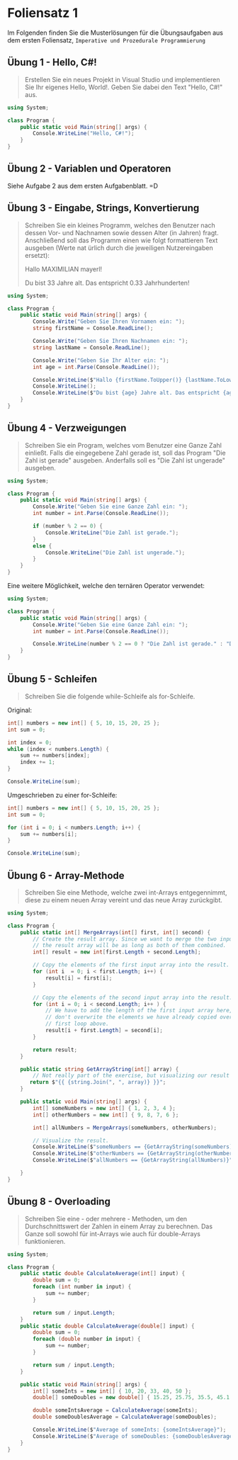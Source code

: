 # Foliensatz 1
Im Folgenden finden Sie die Musterlösungen für die Übungsaufgaben aus dem ersten Foliensatz, `Imperative und Prozedurale Programmierung`

## Übung 1 - Hello, C#!

> Erstellen Sie ein neues Projekt in Visual Studio und implementieren Sie Ihr eigenes Hello, World!. Geben Sie dabei den Text "Hello, C#!" aus.

```csharp
using System;

class Program {
    public static void Main(string[] args) {
        Console.WriteLine("Hello, C#!");
    }
}
```

## Übung 2 - Variablen und Operatoren

Siehe Aufgabe 2 aus dem ersten Aufgabenblatt. =D

## Übung 3 - Eingabe, Strings, Konvertierung

> Schreiben Sie ein kleines Programm, welches den Benutzer nach dessen Vor- und Nachnamen sowie dessen Alter (in Jahren) fragt. Anschließend soll das Programm einen wie folgt formattieren Text ausgeben (Werte nat ̈urlich durch die jeweiligen Nutzereingaben ersetzt):
>
> Hallo MAXIMILIAN mayerl!
>
> Du bist 33 Jahre alt. Das entspricht 0.33 Jahrhunderten!

```csharp
using System;

class Program {
    public static void Main(string[] args) {
        Console.Write("Geben Sie Ihren Vornamen ein: ");
        string firstName = Console.ReadLine();

        Console.Write("Geben Sie Ihren Nachnamen ein: ");
        string lastName = Console.ReadLine();

        Console.Write("Geben Sie Ihr Alter ein: ");
        int age = int.Parse(Console.ReadLine());

        Console.WriteLine($"Hallo {firstName.ToUpper()} {lastName.ToLower()}!");
        Console.WriteLine();
        Console.WriteLine($"Du bist {age} Jahre alt. Das entspricht {age / 100.0} Jahrhunderten!");
    }
}
```

## Übung 4 - Verzweigungen

> Schreiben Sie ein Program, welches vom Benutzer eine Ganze Zahl einließt. Falls die eingegebene Zahl gerade ist, soll das Program "Die Zahl ist gerade" ausgeben. Anderfalls soll es "Die Zahl ist ungerade" ausgeben.

```csharp
using System;

class Program {
    public static void Main(string[] args) {
        Console.Write("Geben Sie eine Ganze Zahl ein: ");
        int number = int.Parse(Console.ReadLine());

        if (number % 2 == 0) {
            Console.WriteLine("Die Zahl ist gerade.");
        }
        else {
            Console.WriteLine("Die Zahl ist ungerade.");
        }
    }
}
```

Eine weitere Möglichkeit, welche den ternären Operator verwendet:

```csharp
using System;

class Program {
    public static void Main(string[] args) {
        Console.Write("Geben Sie eine Ganze Zahl ein: ");
        int number = int.Parse(Console.ReadLine());

        Console.WriteLine(number % 2 == 0 ? "Die Zahl ist gerade." : "Die Zahl ist ungerade.");
    }
}
```

## Übung 5 - Schleifen

> Schreiben Sie die folgende while-Schleife als for-Schleife.

Original:

```csharp
int[] numbers = new int[] { 5, 10, 15, 20, 25 };
int sum = 0;

int index = 0;
while (index < numbers.Length) {
    sum += numbers[index];
    index += 1;
}

Console.WriteLine(sum);
```

Umgeschrieben zu einer for-Schleife:


```csharp
int[] numbers = new int[] { 5, 10, 15, 20, 25 };
int sum = 0;

for (int i = 0; i < numbers.Length; i++) {
    sum += numbers[i];
}

Console.WriteLine(sum);
```

## Übung 6 - Array-Methode

> Schreiben Sie eine Methode, welche zwei int-Arrays entgegennimmt, diese zu einem neuen Array vereint und das neue Array zurückgibt.

```csharp
using System;

class Program {
    public static int[] MergeArrays(int[] first, int[] second) {
        // Create the result array. Since we want to merge the two input arrays,
        // the result array will be as long as both of them combined.
        int[] result = new int[first.Length + second.Length];

        // Copy the elements of the first input array into the result.
        for (int i  = 0; i < first.Length; i++) {
            result[i] = first[i];
        }

        // Copy the elements of the second input array into the result.
        for (int i = 0; i < second.Length; i++ ) {
            // We have to add the length of the first input array here, so we
            // don't overwrite the elements we have already copied over with the
            // first loop above.
            result[i + first.Length] = second[i];
        }

        return result;
    }

    public static string GetArrayString(int[] array) {
        // Not really part of the exercise, but visualizing our result is nice. =D
       return $"{{ {string.Join(", ", array)} }}";
    }

    public static void Main(string[] args) {
        int[] someNumbers = new int[] { 1, 2, 3, 4 };
        int[] otherNumbers = new int[] { 9, 8, 7, 6 };

        int[] allNumbers = MergeArrays(someNumbers, otherNumbers);

        // Visualize the result.
        Console.WriteLine($"someNumbers == {GetArrayString(someNumbers)}");
        Console.WriteLine($"otherNumbers == {GetArrayString(otherNumbers)}");
        Console.WriteLine($"allNumbers == {GetArrayString(allNumbers)}");

    }
}
```

## Übung 8 - Overloading

> Schreiben Sie eine - oder mehrere - Methoden, um den Durchschnittswert der Zahlen in einem Array zu berechnen. Das Ganze soll sowohl für int-Arrays wie auch für double-Arrays funktionieren.

```csharp
using System;

class Program {
    public static double CalculateAverage(int[] input) {
        double sum = 0;
        foreach (int number in input) {
            sum += number;
        }

        return sum / input.Length;
    }
    public static double CalculateAverage(double[] input) {
        double sum = 0;
        foreach (double number in input) {
            sum += number;
        }

        return sum / input.Length;
    }

    public static void Main(string[] args) {
        int[] someInts = new int[] { 10, 20, 33, 40, 50 };
        double[] someDoubles = new double[] { 15.25, 25.75, 35.5, 45.1 };

        double someIntsAverage = CalculateAverage(someInts);
        double someDoublesAverage = CalculateAverage(someDoubles);

        Console.WriteLine($"Average of someInts: {someIntsAverage}");
        Console.WriteLine($"Average of someDoubles: {someDoublesAverage}");
    }
}
```
